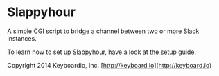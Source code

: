 # Slappyhour

A simple CGI script to bridge a channel between two or more Slack instances.

To learn how to set up Slappyhour, have a look at [the setup guide](setup/).

Copyright 2014 Keyboardio, Inc. [http://keyboard.io](http://keyboard.io)

